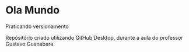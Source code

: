 # Ola Mundo
 Praticando versionamento

Repósitório criado utilizando GitHub Desktop, durante a aula do professor Gustavo Guanabara.